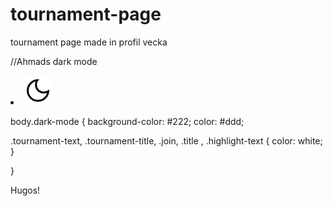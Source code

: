 # tournament-page

tournament page made in profil vecka




//Ahmads dark mode

<li>
          <img
            src="assets/dark_mode_FILL0_wght400_GRAD0_opsz48.png"
            alt=""
            button
            onclick="toggleMode()"
            id="modeToggle"
          />
        </li>

body.dark-mode {
background-color: #222;
color: #ddd;

.tournament-text, .tournament-title, .join, .title , .highlight-text {
color: white;
}

}





Hugos!
